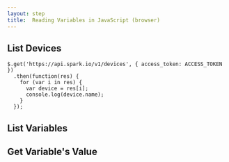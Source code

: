 ```yaml
---
layout: step
title:  Reading Variables in JavaScript (browser)
---
```


## List Devices

    $.get('https://api.spark.io/v1/devices', { access_token: ACCESS_TOKEN })
      .then(function(res) {
        for (var i in res) {
          var device = res[i];
          console.log(device.name);
        }
      });

## List Variables

## Get Variable's Value
